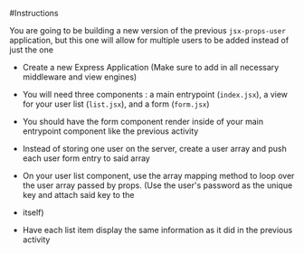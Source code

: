 #Instructions

You are going to be building a new version of the previous `jsx-props-user` application, but this one will allow for multiple users to be added instead of just the one

* Create a new Express Application (Make sure to add in all necessary middleware and view engines)

* You will need three components : a main entrypoint (`index.jsx`),  a view for your user list (`list.jsx`), and a form (`form.jsx`)

* You should have the form component render inside of your main entrypoint component like the previous activity

* Instead of storing one user on the server, create a user array and push each user form entry to said array

* On your user list component, use the array mapping method to loop over the user array passed by props. (Use the user's password as the unique key and attach said key to the <li> itself)

* Have each list item display the same information as it did in the previous activity
